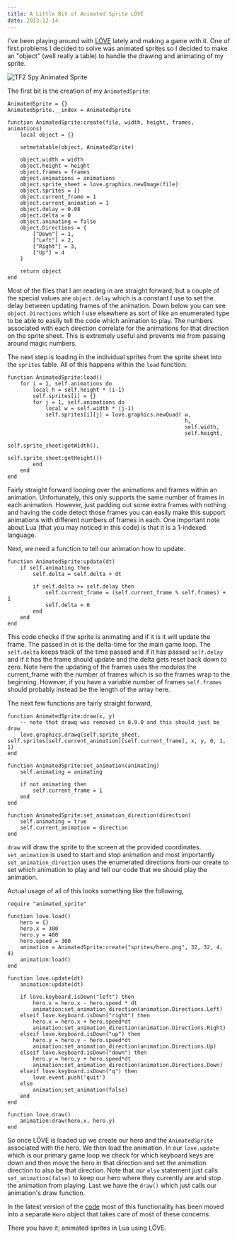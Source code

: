```yaml
---
title: A Little Bit of Animated Sprite LÖVE
date: 2013-12-14
---
```


I've been playing around with [LÖVE](http://love2d.org) lately and making a game with it. One of first problems I decided to solve was animated sprites so I decided to make an "object" (well really a table) to handle the drawing and animating of my sprite. 

![TF2 Spy Animated Sprite](http://i.imgur.com/QUaEv5G.gif)

The first bit is the creation of my ```AnimatedSprite```:

```
AnimatedSprite = {}
AnimatedSprite.__index = AnimatedSprite

function AnimatedSprite:create(file, width, height, frames, animations)
	local object = {}

	setmetatable(object, AnimatedSprite)

	object.width = width
	object.height = height
	object.frames = frames
	object.animations = animations
	object.sprite_sheet = love.graphics.newImage(file)
	object.sprites = {}
	object.current_frame = 1
	object.current_animation = 1
	object.delay = 0.08
	object.delta = 0
	object.animating = false
	object.Directions = {
		["Down"] = 1,
		["Left"] = 2,
		["Right"] = 3,
		["Up"] = 4
	}

	return object
end
```

Most of the files that I am reading in are straight forward, but a couple of the special values are ```object.delay``` which is a constant I use to set the delay between updating frames of the animation. Down below you can see ```object.Directions``` which I use elsewhere as sort of like an enumerated type to be able to easily tell the code which animation to play. The numbers associated with each direction correlate for the animations for that direction on the sprite sheet. This is extremely useful and prevents me from passing around magic numbers. 

The next step is loading in the individual sprites from the sprite sheet into the ```sprites``` table. All of this happens within the ```load``` function:

```
function AnimatedSprite:load()
	for i = 1, self.animations do
		local h = self.height * (i-1)
		self.sprites[i] = {}
		for j = 1, self.animations do
			local w = self.width * (j-1)
			self.sprites[i][j] = love.graphics.newQuad(	w,
														h,
														self.width,
														self.height,
														self.sprite_sheet:getWidth(),
														self.sprite_sheet:getHeight())
		end
	end
end
```

Fairly straight forward looping over the animations and frames within an animation. Unfortunately, this only supports the same number of frames in each animation. However, just padding out some extra frames with nothing and having the code detect those frames you can easily make this support animations with different numbers of frames in each. One important note about Lua (that you may noticed in this code) is that it is a 1-indexed language. 

Next, we need a function to tell our animation how to update. 

```
function AnimatedSprite:update(dt)
	if self.animating then
		self.delta = self.delta + dt

		if self.delta >= self.delay then
			self.current_frame = (self.current_frame % self.frames) + 1
			self.delta = 0
		end
	end
end
```
This code checks if the sprite is animating and if it is it will update the frame. The passed in ```dt``` is the delta-time for the main game loop. The ```self.delta``` keeps track of the time passed and if it has passed ```self.delay``` and if it has the frame should update and the delta gets reset back down to zero. Note here the updating of the frames uses the modulos the current_frame with the number of frames which is so the frames wrap to the beginning. However, if you have a variable number of frames ```self.frames``` should probably instead be the length of the array here. 

The next few functions are fairly straight forward,

```
function AnimatedSprite:draw(x, y)
	-- note that drawq was removed in 0.9.0 and this should just be draw
	love.graphics.drawq(self.sprite_sheet, self.sprites[self.current_animation][self.current_frame], x, y, 0, 1, 1)
end

function AnimatedSprite:set_animation(animating)
	self.animating = animating

	if not animating then
		self.current_frame = 1
	end
end

function AnimatedSprite:set_animation_direction(direction)
	self.animating = true
	self.current_animation = direction
end
```

```draw``` will draw the sprite to the screen at the provided coordinates. ```set_animation``` is used to start and stop animation and most importantly ```set_animation_direction``` uses the enumerated directions from our create to set which animation to play and tell our code that we should play the animation. 

Actual usage of all of this looks something like the following,

```
require "animated_sprite"

function love.load()
	hero = {}
	hero.x = 300
	hero.y = 400
	hero.speed = 300
	animation = AnimatedSprite:create("sprites/hero.png", 32, 32, 4, 4)
	animation:load()
end

function love.update(dt)
	animation:update(dt)

	if love.keyboard.isDown("left") then
		hero.x = hero.x - hero.speed * dt
		animation:set_animation_direction(animation.Directions.Left)
	elseif love.keyboard.isDown("right") then
		hero.x = hero.x + hero.speed*dt
		animation:set_animation_direction(animation.Directions.Right)
	elseif love.keyboard.isDown("up") then
		hero.y = hero.y - hero.speed*dt
		animation:set_animation_direction(animation.Directions.Up)
	elseif love.keyboard.isDown("down") then
		hero.y = hero.y + hero.speed*dt
		animation:set_animation_direction(animation.Directions.Down)
	elseif love.keyboard.isDown("q") then
		love.event.push('quit')
	else
		animation:set_animation(false)
	end
end

function love.draw()
	animation:draw(hero.x, hero.y)
end
```

So once LÖVE is loaded up we create our hero and the ```AnimatedSprite``` associated with the hero. We then load the animation. In our ```love.update``` which is our primary game loop we check for which keyboard keys are down and then move the hero in that direction and set the animation direction to also be that direction. Note that our ```else``` statement just calls ```set_animation(false)``` to keep our hero where they currently are and stop the animation from playing. Last we have the ```draw()``` which just calls our animation's draw function. 

In the latest version of the [code](https://github.com/LindseyB/love/tree/d3147b368d716b427ab0f5c41d7f315fcacf3eff) most of this functionality has been moved into a separate ```Hero``` object that takes care of most of these concerns.

There you have it; animated sprites in Lua using LÖVE.



